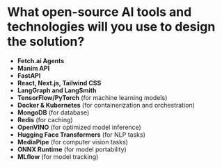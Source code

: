 # What open-source AI tools and technologies will you use to design the solution?

- **Fetch.ai Agents**
- **Manim API**
- **FastAPI**
- **React, Next.js, Tailwind CSS**
- **LangGraph and LangSmith**
- **TensorFlow/PyTorch** (for machine learning models)
- **Docker & Kubernetes** (for containerization and orchestration)
- **MongoDB** (for database)
- **Redis** (for caching)
- **OpenVINO** (for optimized model inference)
- **Hugging Face Transformers** (for NLP tasks)
- **MediaPipe** (for computer vision tasks)
- **ONNX Runtime** (for model portability)
- **MLflow** (for model tracking) 